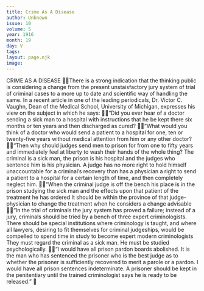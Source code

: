 ```yaml
---
title: Crime As A Disease
author: Unknown
issue: 10
volume: 5
year: 1916
month: 19
day: V
tags:
layout: page.njk
image:
---
```

CRIME AS A DISEASE There is a strong indication that the thinking public is considering a change from the present unstaisfactory jury system of trial of criminal cases to a more up to date and scientific way of handling the same. In a recent article in one of the leading periodicals, Dr. Victor C. Vaughn, Dean of the Medical School, University of Michigan, expresses his view on the subject in which he says: “Did you ever hear of a doctor sending a sick man to a hospital with instructions that he be kept there six months or ten years and then discharged as cured? “What would you think of a doctor who would send a patient to a hospital for one, ten or twenty-five years without medical attention from him or any other doctor? “Then why should judges send men to prison for from one to fifty years and immediately feel at liberty to wash their hands of the whole thing? The criminal is a sick man, the prison is his hospital and the judges who sentence him is his physician. A judge has no more right to hold himself unaccountable for a criminal’s recovery than has a physician a right to send a patient to a hospital for a certain length of time, and then completely neglect him. “When the criminal judge is off the bench his place is in the prison studying the sick man and the effects upon that patient of the treatment he has ordered It should be within the province of that judge-physician to change the treatment when he considers a change advisable “In the trial of criminals the jury system has proved a failure; instead of a jury, criminals should be tried by a bench of three expert criminologists. There should be special institutions where criminology is taught, and where all lawyers, desiring to fit themselves for criminal judgeships, would be compelled to spend time in study to become expert modern criminologists They must regard the criminal as a sick man. He must be studied psychologically. “I would have all prison pardon boards abolished. It is the man who has sentenced the prisoner who is the best judge as to whether the prisoner is sufficiently recovered to merit a parole or a pardon. I would have all prison sentences indeterminate. A prisoner should be kept in the penitentiary until the trained criminologist says he is ready to be released.” 
